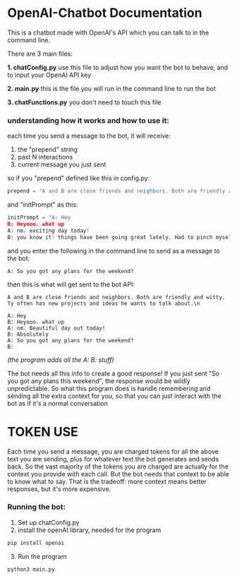 
# OpenAI-Chatbot Documentation

This is a chatbot made with OpenAI's API which you can talk to in the command line.

There are 3 main files:

**1. chatConfig.py**
use this file to adjust how you want the bot to behave, and to input your OpenAI API key

**2. main.py**
this is the file you will run in the command line to run the bot

**3. chatFunctions.py**
you don't need to touch this file


### understanding how it works and how to use it:

each time you send a message to the bot, it will receive:
1. the "prepend" string
2. past N interactions
3. current message you just sent
 
so if you "prepend" defined like this in config.py:
```py
prepend = "A and B are close friends and neighbors. Both are friendly and witty. B often has new projects and ideas he wants to talk about.\n"
```
and "initPrompt" as this:
```py
initPrompt = "A: Hey
B: Heyooo. what up
A: nm. exciting day today!
B: you know it! things have been going great lately. Had to pinch myself yesterday lol"
```
and you enter the following in the command line to send as a message to the bot:
```
A: So you got any plans for the weekend? 
```
then this is what will get sent to the bot API:
```
A and B are close friends and neighbors. Both are friendly and witty. Ty often has new projects and ideas he wants to talk about.\n

A: Hey
B: Heyooo. what up
A: nm. Beautiful day out today!
B: Absolutely
A: So you got any plans for the weekend? 
B: 
```
*(the program adds all the A: B: stuff)*

The bot needs all this info to create a good response! If you just sent "So you got any plans this weekend", the response would be wildly unpredictable. So what this program does is handle remembering and sending  all the extra context for you, so that you can just interact with the bot as if it's a normal conversation

# TOKEN USE

Each time you send a message, you are charged tokens for all the above text you are sending, plus for whatever text the bot generates and sends back. So the vast majority of the tokens you are charged are actually for the context you provide with each call. But the bot needs that context to be able to know what to say. That is the tradeoff: more context means better responses, but it's more expensive.


### Running the bot:

1. Set up chatConfig.py
2. install the openAI library, needed for the program
```bash
pip install openai
```
3. Run the program
```bash
python3 main.py
```